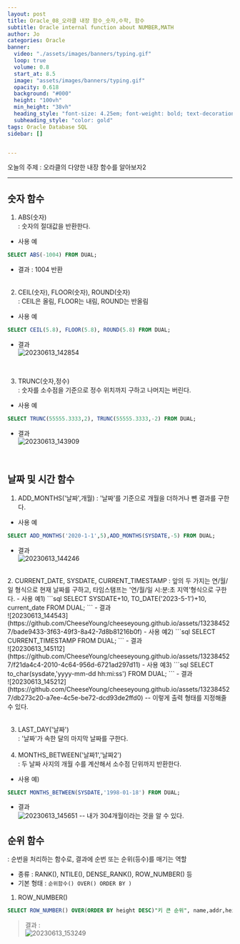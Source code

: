 ```yaml
---
layout: post
title: Oracle_08_오라클 내장 함수_숫자,수학, 함수
subtitle: Oracle internal function about NUMBER,MATH
author: Jo
categories: Oracle
banner:
  video: "./assets/images/banners/typing.gif"
  loop: true
  volume: 0.8
  start_at: 8.5
  image: "assets/images/banners/typing.gif"
  opacity: 0.618
  background: "#000"
  height: "100vh"
  min_height: "38vh"
  heading_style: "font-size: 4.25em; font-weight: bold; text-decoration: underline"
  subheading_style: "color: gold"
tags: Oracle Database SQL
sidebar: []


---
```


오늘의 주제 :  오라클의 다양한 내장 함수를 알아보자2 <br>
 * * *
 
 ## 숫자 함수
 1. ABS(숫자)<br>
 : 숫자의 절대값을 반환한다.<br>
 - 사용 예
 ```sql
 SELECT ABS(-1004) FROM DUAL;
 ```
 - 결과 : 1004 반환 <br><br>
 
 2. CEIL(숫자), FLOOR(숫자), ROUND(숫자)<br>
  : CEIL은 올림, FLOOR는 내림, ROUND는 반올림<br>
- 사용 예
```sql
SELECT CEIL(5.8), FLOOR(5.8), ROUND(5.8) FROM DUAL;
```
- 결과 <br> ![20230613_142854](https://github.com/CheeseYoung/cheeseyoung.github.io/assets/132384527/0a740f74-c31d-4f45-9032-7dab1e73e83b)
<br>

 3. TRUNC(숫자,정수)<br>
 : 숫자를 소수점을 기준으로 정수 위치까지 구하고 나머지는 버린다.<br>
 - 사용 예
 ```sql
 SELECT TRUNC(55555.3333,2), TRUNC(55555.3333,-2) FROM DUAL;
 ```
- 결과 <br> ![20230613_143909](https://github.com/CheeseYoung/cheeseyoung.github.io/assets/132384527/038fc777-01d9-49c7-916a-26f5bf556847)
<br>

## 날짜 및 시간 함수
1. ADD_MONTHS('날짜',개월)
: '날짜'를 기준으로 개월을 더하거나 뺀 결과를 구한다.<br>
- 사용 예
```sql
SELECT ADD_MONTHS('2020-1-1',5),ADD_MONTHS(SYSDATE,-5) FROM DUAL;
```
- 결과 <br> ![20230613_144246](https://github.com/CheeseYoung/cheeseyoung.github.io/assets/132384527/d8452fce-490c-4201-ab32-cf379cd41a26)
<br>
2. CURRENT_DATE, SYSDATE, CURRENT_TIMESTAMP
: 앞의 두 가지는 연/월/일 형식으로 현재 날짜를 구하고, 타임스탬프는 '연/월/일 시:분:초 지역'형식으로 구한다.
- 사용 예1)
```sql
SELECT SYSDATE+10, TO_DATE('2023-5-1')+10, current_date FROM DUAL;
```
- 결과 <br> ![20230613_144543](https://github.com/CheeseYoung/cheeseyoung.github.io/assets/132384527/bade9433-3f63-49f3-8a42-7d8b81216b0f)
- 사용 예2)
```sql
SELECT CURRENT_TIMESTAMP FROM DUAL;
```
- 결과 <br>![20230613_145112](https://github.com/CheeseYoung/cheeseyoung.github.io/assets/132384527/f21da4c4-2010-4c64-956d-6721ad297d11)
- 사용 예3)
```sql
SELECT to_char(sysdate,'yyyy-mm-dd hh:mi:ss') FROM DUAL;
```
- 결과 <br> ![20230613_145212](https://github.com/CheeseYoung/cheeseyoung.github.io/assets/132384527/db273c20-a7ee-4c5e-be72-dcd93de2ffd0)
 -- 이렇게 출력 형태를 지정해줄 수 있다.<br><br>
 
3. LAST_DAY('날짜')<br>
: '날짜'가 속한 달의 마지막 날짜를 구한다.<br><br>
4. MONTHS_BETWEEN('날짜1','날짜2')<br>
: 두 날짜 사지의 개월 수를 계산해서 소수점 단위까지 반환한다.
- 사용 예)
```sql
SELECT MONTHS_BETWEEN(SYSDATE,'1998-01-18') FROM DUAL;
```
- 결과 <br> ![20230613_145651](https://github.com/CheeseYoung/cheeseyoung.github.io/assets/132384527/1276f85a-3eb5-45bb-8efd-bd43ec5e9a5b)
 -- 내가 304개월이라는 것을 알 수 있다. <br>

## 순위 함수
: 순번을 처리하는 함수로, 결과에 순번 또는 순위(등수)를 매기는 역할
- 종류 : RANK(), NTILE(), DENSE_RANK(), ROW_NUMBER() 등
- 기본 형태 : ``순위함수() OVER() ORDER BY )``
1. ROW_NUMBER()<br>

```sql
SELECT ROW_NUMBER() OVER(ORDER BY height DESC)"키 큰 순위", name,addr,height FROM playerTBL;
```
 > 결과 : <br> ![20230613_153249](https://github.com/CheeseYoung/cheeseyoung.github.io/assets/132384527/c11225bb-f135-4999-8e9b-8c4e5b579199)



















